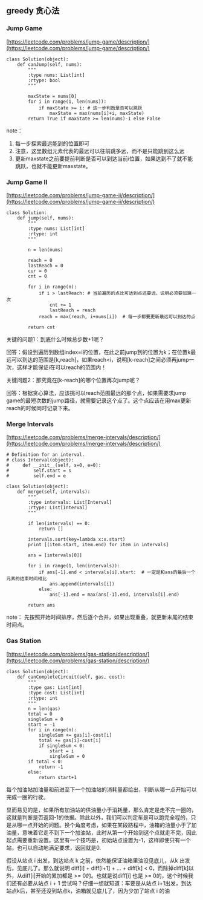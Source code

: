

## greedy 贪心法

### Jump Game

[https://leetcode.com/problems/jump-game/description/](https://leetcode.com/problems/jump-game/description/)

	class Solution(object):
	    def canJump(self, nums):
	        """
	        :type nums: List[int]
	        :rtype: bool
	        """
	
	        maxState = nums[0]
	        for i in range(1, len(nums)):
	            if maxState >= i: # 这一步判断是否可以跳跃
	                maxState = max(nums[i]+i, maxState)
	        return True if maxState >= len(nums)-1 else False

note：

1. 每一步探索最远能到的位置即可
2. 注意，这里数组元素代表的最远可以往前跳多远，而不是只能跳到这么远
3. 更新maxstate之前要提前判断是否可以到达当前i位置，如果达到不了就不能跳跃，也就不能更新maxstate。


### Jump Game II

[https://leetcode.com/problems/jump-game-ii/description/](https://leetcode.com/problems/jump-game-ii/description/)

	class Solution:
	    def jump(self, nums):
	        """
	        :type nums: List[int]
	        :rtype: int
	        """
	        
	        n = len(nums)
	        
	        reach = 0
	        lastReach = 0
	        cur = 0
	        cnt = 0
	        
	        for i in range(n):
	            if i > lastReach: # 当前遍历的点比可达到点还要远，说明必须要加跳一次
	                cnt += 1
	                lastReach = reach
	            reach = max(reach, i+nums[i])  # 每一步都要更新最远可以到达的点
	        
	        return cnt

关键的问题1：到底什么时候总步数+1呢？

回答：假设到遍历到数组index=i的位置，在此之前jump到的位置为k；在位置k最远可以到达的范围是[k,reach]，如果reach<i，说明[k-reach]之间必须再jump一次，这样才能保证i在可以reach的范围内！

关键问题2：那究竟在[k-reach]的哪个位置再次jump呢？

回答：根据贪心算法，应该挑可以reach范围最远的那个点，如果需要求jump game的最短次数的jump路径，就需要记录这个点了。这个点应该在用max更新reach的时候同时记录下来。


### Merge Intervals

[https://leetcode.com/problems/merge-intervals/description/](https://leetcode.com/problems/merge-intervals/description/)


	# Definition for an interval.
	# class Interval(object):
	#     def __init__(self, s=0, e=0):
	#         self.start = s
	#         self.end = e

	class Solution(object):
	    def merge(self, intervals):
	        """
	        :type intervals: List[Interval]
	        :rtype: List[Interval]
	        """
	        
	        if len(intervals) == 0:
	            return []
	        
	        intervals.sort(key=lambda x:x.start)
	        print [(item.start, item.end) for item in intervals]
	        
	        ans = [intervals[0]]
	        
	        for i in range(1, len(intervals)):
	            if ans[-1].end < intervals[i].start:  # 一定是和ans的最后一个元素的结束时间相比
	                ans.append(intervals[i])
	            else:
	                ans[-1].end = max(ans[-1].end, intervals[i].end)
	           
	        return ans
                
note：
先按照开始时间排序，然后逐个合并，如果出现重叠，就更新末尾的结束时间点。


### Gas Station

[https://leetcode.com/problems/gas-station/description/](https://leetcode.com/problems/gas-station/description/)

	class Solution(object):
	    def canCompleteCircuit(self, gas, cost):
	        """
	        :type gas: List[int]
	        :type cost: List[int]
	        :rtype: int
	        """
	        n = len(gas)
	        total = 0
	        singleSum = 0
	        start = -1
	        for i in range(n):
	            singleSum += gas[i]-cost[i]
	            total += gas[i]-cost[i]
	            if singleSum < 0:
	                start = i
	                singleSum = 0
	        if total < 0:
	            return -1
	        else:
	            return start+1

每个加油站加油量和前进至下一个加油站的消耗量都给出，判断从哪一点开始可以完成一圈的行驶。

显而易见的是，如果所有加油站的供油量小于消耗量，那么肯定是走不完一圈的，这就是判断是否返回-1的依据。除此以外，我们可以判定车是可以跑完全程的，只是从哪一点开始的问题。换个角度考虑，如果在某段路程中，油箱的油量小于了加油量，意味着它走不到下一个加油站，此时从第一个开始到这个点就走不完，因此起点需要重新设置。这里有一个技巧是，初始站点设置为-1，这样即使只有一个站，也可以自动地满足要求，返回就是0.

假设从站点 i 出发，到达站点 k 之前，依然能保证油箱里油没见底儿，从k 出发后，见底儿了。那么就说明 diff[i] + diff[i+1] + ... + diff[k] < 0，而除掉diff[k]以外，从diff[i]开始的累加都是 >= 0的。也就是说diff[i] 也是 >= 0的，这个时候我们还有必要从站点 i + 1 尝试吗？仔细一想就知道：车要是从站点 i+1出发，到达站点k后，甚至还没到站点k，油箱就见底儿了，因为少加了站点 i 的油

